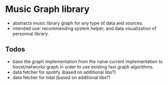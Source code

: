 # Music Graph library

* abstracts music library graph for any type of data and sources.
* intended use: recommending system helper, and data visualization of personnal library.

## Todos

* base the graph implementation from the naive current implementation to boost/networkx graph in order to use existing fast graph algorithms.
* data fetcher for spotify (based on additional libs?)
* data fetcher for tidal (based on additional libs?)
